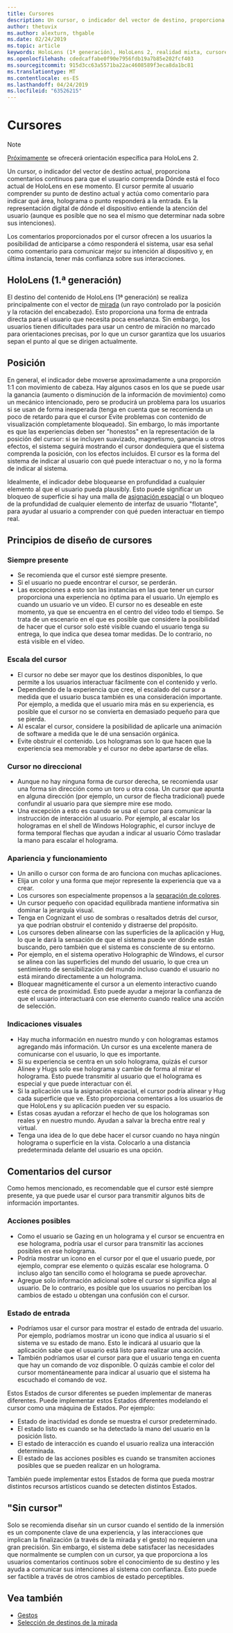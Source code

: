 ```yaml
---
title: Cursores
description: Un cursor, o indicador del vector de destino, proporciona comentarios continuos para que el usuario comprenda lo que HoloLens entiende sobre sus intenciones.
author: thetuvix
ms.author: alexturn, thgable
ms.date: 02/24/2019
ms.topic: article
keywords: HoloLens (1ª generación), HoloLens 2, realidad mixta, cursores, destinatarios, mirados, gestos
ms.openlocfilehash: cdedcaffabe0f90e7956fdb19a7b85e202fcf403
ms.sourcegitcommit: 915d3cc63a5571ba22ac4608589f3eca8da1bc81
ms.translationtype: MT
ms.contentlocale: es-ES
ms.lasthandoff: 04/24/2019
ms.locfileid: "63526215"
---
```

# <a name="cursors"></a>Cursores

> [!NOTE]
> [Próximamente](index.md#news-and-notes) se ofrecerá orientación específica para HoloLens 2.


Un cursor, o indicador del vector de destino actual, proporciona comentarios continuos para que el usuario comprenda Dónde está el foco actual de HoloLens en ese momento. El cursor permite al usuario comprender su punto de destino actual y actúa como comentario para indicar qué área, holograma o punto responderá a la entrada. Es la representación digital de dónde el dispositivo entiende la atención del usuario (aunque es posible que no sea el mismo que determinar nada sobre sus intenciones).

Los comentarios proporcionados por el cursor ofrecen a los usuarios la posibilidad de anticiparse a cómo responderá el sistema, usar esa señal como comentario para comunicar mejor su intención al dispositivo y, en última instancia, tener más confianza sobre sus interacciones.

## <a name="hololens-1st-gen"></a>HoloLens (1.ª generación)

El destino del contenido de HoloLens (1ª generación) se realiza principalmente con el vector de [mirada](gaze.md) (un rayo controlado por la posición y la rotación del encabezado). Esto proporciona una forma de entrada directa para el usuario que necesita poca enseñanza. Sin embargo, los usuarios tienen dificultades para usar un centro de miración no marcado para orientaciones precisas, por lo que un cursor garantiza que los usuarios sepan el punto al que se dirigen actualmente. 


## <a name="positioning"></a>Posición

En general, el indicador debe moverse aproximadamente a una proporción 1:1 con movimiento de cabeza. Hay algunos casos en los que se puede usar la ganancia (aumento o disminución de la información de movimiento) como un mecánico intencionado, pero se producirá un problema para los usuarios si se usan de forma inesperada (tenga en cuenta que se recomienda un poco de retardo para que el cursor Evite problemas con contenido de visualización completamente bloqueado). Sin embargo, lo más importante es que las experiencias deben ser "honestos" en la representación de la posición del cursor: si se incluyen suavizado, magnetismo, ganancia u otros efectos, el sistema seguirá mostrando el cursor dondequiera que el sistema comprenda la posición, con los efectos incluidos. El cursor es la forma del sistema de indicar al usuario con qué puede interactuar o no, y no la forma de indicar al sistema.

Idealmente, el indicador debe bloquearse en profundidad a cualquier elemento al que el usuario pueda plausibly. Esto puede significar un bloqueo de superficie si hay una malla de [asignación espacial](spatial-mapping.md) o un bloqueo de la profundidad de cualquier elemento de interfaz de usuario "flotante", para ayudar al usuario a comprender con qué pueden interactuar en tiempo real.

## <a name="cursor-design-principles"></a>Principios de diseño de cursores

### <a name="always-present"></a>Siempre presente
* Se recomienda que el cursor esté siempre presente.
* Si el usuario no puede encontrar el cursor, se perderán.
* Las excepciones a esto son las instancias en las que tener un cursor proporciona una experiencia no óptima para el usuario. Un ejemplo es cuando un usuario ve un vídeo. El cursor no es deseable en este momento, ya que se encuentra en el centro del vídeo todo el tiempo. Se trata de un escenario en el que es posible que considere la posibilidad de hacer que el cursor solo esté visible cuando el usuario tenga su entrega, lo que indica que desea tomar medidas. De lo contrario, no está visible en el vídeo.

### <a name="cursor-scale"></a>Escala del cursor
* El cursor no debe ser mayor que los destinos disponibles, lo que permite a los usuarios interactuar fácilmente con el contenido y verlo.
* Dependiendo de la experiencia que cree, el escalado del cursor a medida que el usuario busca también es una consideración importante. Por ejemplo, a medida que el usuario mira más en su experiencia, es posible que el cursor no se convierta en demasiado pequeño para que se pierda.
* Al escalar el cursor, considere la posibilidad de aplicarle una animación de software a medida que le dé una sensación orgánica.
* Evite obstruir el contenido. Los hologramas son lo que hacen que la experiencia sea memorable y el cursor no debe apartarse de ellas.

### <a name="directionless-cursor"></a>Cursor no direccional
* Aunque no hay ninguna forma de cursor derecha, se recomienda usar una forma sin dirección como un toro u otra cosa. Un cursor que apunta en alguna dirección (por ejemplo, un cursor de flecha tradicional) puede confundir al usuario para que siempre mire ese modo.
* Una excepción a esto es cuando se usa el cursor para comunicar la instrucción de interacción al usuario. Por ejemplo, al escalar los hologramas en el shell de Windows Holographic, el cursor incluye de forma temporal flechas que ayudan a indicar al usuario Cómo trasladar la mano para escalar el holograma.

### <a name="look-and-feel"></a>Apariencia y funcionamiento
* Un anillo o cursor con forma de aro funciona con muchas aplicaciones.
* Elija un color y una forma que mejor represente la experiencia que va a crear.
* Los cursores son especialmente propensos a la [separación de colores](hologram-stability.md#color-separation).
* Un cursor pequeño con opacidad equilibrada mantiene informativa sin dominar la jerarquía visual.
* Tenga en Cognizant el uso de sombras o resaltados detrás del cursor, ya que podrían obstruir el contenido y distraerse del propósito.
* Los cursores deben alinearse con las superficies de la aplicación y Hug, lo que le dará la sensación de que el sistema puede ver dónde están buscando, pero también que el sistema es consciente de su entorno.
* Por ejemplo, en el sistema operativo Holographic de Windows, el cursor se alinea con las superficies del mundo del usuario, lo que crea un sentimiento de sensibilización del mundo incluso cuando el usuario no está mirando directamente a un holograma.
* Bloquear magnéticamente el cursor a un elemento interactivo cuando esté cerca de proximidad. Esto puede ayudar a mejorar la confianza de que el usuario interactuará con ese elemento cuando realice una acción de selección.

### <a name="visual-cues"></a>Indicaciones visuales
* Hay mucha información en nuestro mundo y con hologramas estamos agregando más información. Un cursor es una excelente manera de comunicarse con el usuario, lo que es importante.
* Si su experiencia se centra en un solo holograma, quizás el cursor Alinee y Hugs solo ese holograma y cambie de forma al mirar el holograma. Esto puede transmitir al usuario que el holograma es especial y que puede interactuar con él.
* Si la aplicación usa la asignación espacial, el cursor podría alinear y Hug cada superficie que ve. Esto proporciona comentarios a los usuarios de que HoloLens y su aplicación pueden ver su espacio.
* Estas cosas ayudan a reforzar el hecho de que los hologramas son reales y en nuestro mundo. Ayudan a salvar la brecha entre real y virtual.
* Tenga una idea de lo que debe hacer el cursor cuando no haya ningún holograma o superficie en la vista. Colocarlo a una distancia predeterminada delante del usuario es una opción.

## <a name="cursor-feedback"></a>Comentarios del cursor

Como hemos mencionado, es recomendable que el cursor esté siempre presente, ya que puede usar el cursor para transmitir algunos bits de información importantes.

### <a name="possible-actions"></a>Acciones posibles
* Como el usuario se Gazing en un holograma y el cursor se encuentra en ese holograma, podría usar el cursor para transmitir las acciones posibles en ese holograma.
* Podría mostrar un icono en el cursor por el que el usuario puede, por ejemplo, comprar ese elemento o quizás escalar ese holograma. O incluso algo tan sencillo como el holograma se puede aprovechar.
* Agregue solo información adicional sobre el cursor si significa algo al usuario. De lo contrario, es posible que los usuarios no perciban los cambios de estado u obtengan una confusión con el cursor.

### <a name="input-state"></a>Estado de entrada
* Podríamos usar el cursor para mostrar el estado de entrada del usuario. Por ejemplo, podríamos mostrar un icono que indica al usuario si el sistema ve su estado de mano. Esto le indicará al usuario que la aplicación sabe que el usuario está listo para realizar una acción.
* También podríamos usar el cursor para que el usuario tenga en cuenta que hay un comando de voz disponible. O quizás cambie el color del cursor momentáneamente para indicar al usuario que el sistema ha escuchado el comando de voz.

Estos Estados de cursor diferentes se pueden implementar de maneras diferentes. Puede implementar estos Estados diferentes modelando el cursor como una máquina de Estados. Por ejemplo:
* Estado de inactividad es donde se muestra el cursor predeterminado.
* El estado listo es cuando se ha detectado la mano del usuario en la posición listo.
* El estado de interacción es cuando el usuario realiza una interacción determinada.
* El estado de las acciones posibles es cuando se transmiten acciones posibles que se pueden realizar en un holograma.

También puede implementar estos Estados de forma que pueda mostrar distintos recursos artísticos cuando se detecten distintos Estados.

## <a name="going-cursor-free"></a>"Sin cursor"

Solo se recomienda diseñar sin un cursor cuando el sentido de la inmersión es un componente clave de una experiencia, y las interacciones que implican la finalización (a través de la mirada y el gesto) no requieren una gran precisión. Sin embargo, el sistema debe satisfacer las necesidades que normalmente se cumplen con un cursor, ya que proporciona a los usuarios comentarios continuos sobre el conocimiento de su destino y les ayuda a comunicar sus intenciones al sistema con confianza. Esto puede ser factible a través de otros cambios de estado perceptibles.

## <a name="see-also"></a>Vea también
* [Gestos](gestures.md)
* [Selección de destinos de la mirada](gaze-targeting.md)
